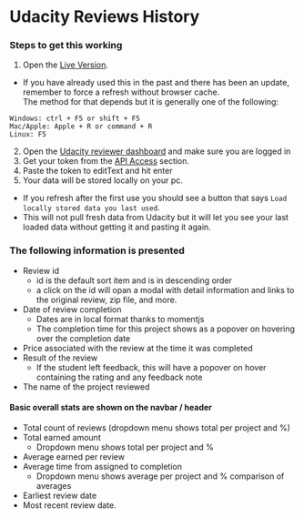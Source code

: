 # Udacity Reviews History

### Steps to get this working

1. Open the [Live Version](https://raafaelima.github.io/udacity-reviews-list/).
  * If you have already used this in the past and there has been an update, remember to force a refresh without browser cache.  
  The method for that depends but it is generally one of the following:
  ```
  Windows: ctrl + F5 or shift + F5
  Mac/Apple: Apple + R or command + R
  Linux: F5
  ```
2. Open the [Udacity reviewer dashboard](https://review.udacity.com/#!/submissions/dashboard) and make sure you are logged in
3. Get your token from the [API Access](https://review.udacity.com/) section.
4. Paste the token to editText and hit enter
5. Your data will be stored locally on your pc.
  * If you refresh after the first use you should see a button that says `Load locally stored data you last used`.
  * This will not pull fresh data from Udacity but it will let you see your last loaded data without getting it and pasting it again.
  
### The following information is presented

* Review id
  * id is the default sort item and is in descending order
  * a click on the id will opan a modal with detail information and links to the original review, zip file, and more.
* Date of review completion
  * Dates are in local format thanks to momentjs
  * The completion time for this project shows as a popover on hovering over the completion date
* Price associated with the review at the time it was completed
* Result of the review
  * If the student left feedback, this will have a popover on hover containing the rating and any feedback note
* The name of the project reviewed

#### Basic overall stats are shown on the navbar / header

* Total count of reviews (dropdown menu shows total per project and %)
* Total earned amount
  * Dropdown menu shows total per project and %
* Average earned per review
* Average time from assigned to completion
  * Dropdown menu shows average per project and % comparison of averages
* Earliest review date
* Most recent review date.
